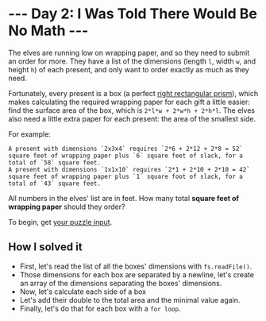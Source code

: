 # --- Day 2: I Was Told There Would Be No Math ---

The elves are running low on wrapping paper, and so they need to submit an order for more. They have a list of the dimensions (length `l`, width `w`, and height `h`) of each present, and only want to order exactly as much as they need.

Fortunately, every present is a box (a perfect [right rectangular prism](https://en.wikipedia.org/wiki/Cuboid#Rectangular_cuboid)), which makes calculating the required wrapping paper for each gift a little easier: find the surface area of the box, which is `2*l*w + 2*w*h + 2*h*l`. The elves also need a little extra paper for each present: the area of the smallest side.

For example:

    A present with dimensions `2x3x4` requires `2*6 + 2*12 + 2*8 = 52` square feet of wrapping paper plus `6` square feet of slack, for a total of `58` square feet.
    A present with dimensions `1x1x10` requires `2*1 + 2*10 + 2*10 = 42` square feet of wrapping paper plus `1` square foot of slack, for a total of `43` square feet.

All numbers in the elves' list are in feet. How many total **square feet of wrapping paper** should they order?

To begin, get [your puzzle input](https://github.com/PetitPotiron/advent-of-code-2015/blob/main/src/day-2/first-part/input.txt).
## How I solved it
* First, let's read the list of all the boxes' dimensions with `fs.readFile()`.
* Those dimensions for each box are separated by a newline, let's create an array of the dimensions separating the boxes' dimensions.
* Now, let's calculate each side of a box
* Let's add their double to the total area and the minimal value again.
* Finally, let's do that for each box with a `for loop`.
